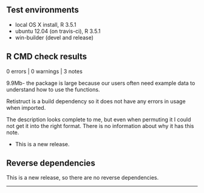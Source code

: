## Test environments
* local OS X install, R 3.5.1
* ubuntu 12.04 (on travis-ci), R 3.5.1
* win-builder (devel and release)

## R CMD check results

0 errors | 0 warnings | 3 notes

9.9Mb- the package is large because our users often need example data to understand how to use the functions.

Retistruct is a build dependency so it does not have any errors in usage when imported.

The description looks complete to me, but even when permuting it I could not get it into the right format. There is no information about why it has this note.


* This is a new release.

## Reverse dependencies

This is a new release, so there are no reverse dependencies.

---
